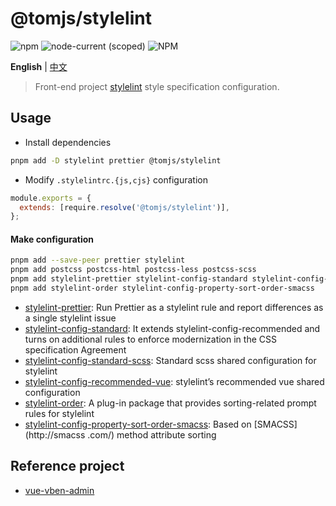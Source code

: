 # @tomjs/stylelint

![npm](https://img.shields.io/npm/v/@tomjs/stylelint) ![node-current (scoped)](https://img.shields.io/node/v/@tomjs/stylelint) ![NPM](https://img.shields.io/npm/l/@tomjs/stylelint)

**English** | [中文](./README.zh_CN.md)

> Front-end project [stylelint](https://stylelint.io/) style specification configuration.

## Usage

- Install dependencies

```bash
pnpm add -D stylelint prettier @tomjs/stylelint
```

- Modify `.stylelintrc.{js,cjs}` configuration

```js
module.exports = {
  extends: [require.resolve('@tomjs/stylelint')],
};
```

#### Make configuration

```bash
pnpm add --save-peer prettier stylelint
pnpm add postcss postcss-html postcss-less postcss-scss
pnpm add stylelint-prettier stylelint-config-standard stylelint-config-standard-scss stylelint-config-recommended-vue
pnpm add stylelint-order stylelint-config-property-sort-order-smacss
```

- [stylelint-prettier](https://www.npmjs.com/package/stylelint-prettier): Run Prettier as a stylelint rule and report differences as a single stylelint issue
- [stylelint-config-standard](https://www.npmjs.com/package/stylelint-config-standard): It extends stylelint-config-recommended and turns on additional rules to enforce modernization in the CSS specification Agreement
- [stylelint-config-standard-scss](https://www.npmjs.com/package/stylelint-config-standard-scss): Standard scss shared configuration for stylelint
- [stylelint-config-recommended-vue](https://www.npmjs.com/package/stylelint-config-recommended-vue): stylelint’s recommended vue shared configuration
- [stylelint-order](https://www.npmjs.com/package/stylelint-order): A plug-in package that provides sorting-related prompt rules for stylelint
- [stylelint-config-property-sort-order-smacss](https://www.npmjs.com/package/stylelint-config-property-sort-order-smacss): Based on [SMACSS](http://smacss .com/) method attribute sorting

## Reference project

- [vue-vben-admin](https://github.com/vbenjs/vue-vben-admin)
